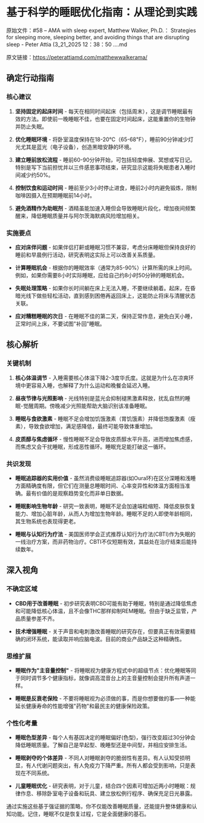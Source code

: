 # 基于科学的睡眠优化指南：从理论到实践

原始文件：#58 – AMA with sleep expert, Matthew Walker, Ph.D.： Strategies for sleeping more, sleeping better, and avoiding things that are disrupting sleep - Peter Attia (3_21_2025 12：38：50 ….md

原文链接：https://peterattiamd.com/matthewwalkerama/

<YouTube videoId="Og9wfTeLdKc" />

## 确定行动指南

### 核心建议

1. **坚持固定的起床时间** - 每天在相同时间起床（包括周末），这是调节睡眠最有效的方法。即使前一晚睡眠不佳，也要在固定时间起床，这能重置你的生物钟并防止失眠。

2. **优化睡眠环境** - 将卧室温度保持在18-20℃（65-68℉），睡前90分钟减少灯光尤其是蓝光（电子设备），创造黑暗安静的环境。

3. **建立睡前放松流程** - 睡前60-90分钟开始，可包括轻度伸展、冥想或写日记。特别是写下当前担忧并以三件感恩事项结束，研究显示这能将失眠患者入睡时间减少约50%。

4. **控制饮食和运动时间** - 睡前至少3小时停止进食，睡前2小时内避免锻炼，限制咖啡因摄入在预期睡眠前14小时。

5. **避免酒精作为助眠剂** - 酒精虽能加速入睡但会导致睡眠片段化，增加夜间频繁醒来，降低睡眠质量并与阿尔茨海默病风险增加相关。

### 实施要点

- **应对床伴问题** - 如果伴侣打鼾或睡眠习惯不兼容，考虑分床睡眠但保持良好的睡前和早晨例行活动，研究表明这实际上可以改善关系质量。

- **计算睡眠机会** - 根据你的睡眠效率（通常为85-90%）计算所需的床上时间。例如，如果你需要8小时实际睡眠，应给自己约8小时50分钟的睡眠机会。

- **失眠处理策略** - 如果你长时间躺在床上无法入睡，不要继续躺着。起床，在昏暗光线下做些轻松活动，直到感到困倦再返回床上，这能防止将床与清醒状态关联。

- **应对糟糕睡眠的次日** - 在睡眠不佳的第二天，保持正常作息，避免白天小睡，正常时间上床，不要试图"补回"睡眠。

## 核心解析

### 关键机制

1. **核心体温调节** - 入睡需要核心体温下降2-3度华氏度。这就是为什么在凉爽环境中更容易入睡，也解释了为什么运动和晚餐会延迟入睡。

2. **昼夜节律与光照影响** - 光线特别是蓝光会抑制褪黑激素释放，扰乱自然的睡眠-觉醒周期。傍晚减少光照能帮助大脑识别该准备睡眠。

3. **睡眠与食欲激素** - 睡眠不足会增加饥饿激素（胃饥饿素）并降低饱腹激素（瘦素），导致食欲增加，满足感降低，最终可能导致体重增加。

4. **皮质醇与焦虑循环** - 慢性睡眠不足会导致皮质醇水平升高，进而增加焦虑感，而焦虑又会干扰睡眠，形成恶性循环。睡眠充足能打破这一循环。

### 共识发现

- **睡眠追踪器的实用价值** - 虽然消费级睡眠追踪器(如Oura环)在区分深睡和浅睡方面精确度有限，但它们在测量总睡眠时间、心率变异性和体温方面相当准确。最有价值的是观察趋势变化而非单日数据。

- **睡眠影响生物年龄** - 研究一致表明，睡眠不足会加速端粒缩短、降低皮肤恢复能力、增加心脏年龄，从而人为增加生物年龄。睡眠不足的人即使年龄相同，其生物系统也表现得更老。

- **睡眠与认知行为疗法** - 美国医师学会正式推荐认知行为疗法(CBTI)作为失眠的一线治疗方案，而非药物治疗。CBTI不仅短期有效，其益处在治疗结束后能持续数年。

## 深入视角

### 不确定区域

- **CBD用于改善睡眠** - 初步研究表明CBD可能有助于睡眠，特别是通过降低焦虑和可能降低核心体温，且不会像THC那样抑制REM睡眠。但由于缺乏监管，产品质量参差不齐。

- **技术增强睡眠** - 关于声音和电刺激改善睡眠的研究存在，但要真正有效需要精确的闭环系统，能读取并响应脑电波。目前的商业产品缺乏这种精确性。

### 思维扩展

- **睡眠作为"主音量控制"** - 将睡眠视为健康方程式中的超级节点：优化睡眠等同于同时调节多个健康指标，就像调高混音台上的主音量控制会提升所有声道一样。

- **睡眠是反衰老保险** - 不要将睡眠视为必须做的事，而是你想要做的事—一种能延长健康寿命的性能增强"药物"和最民主的健康保险政策。

### 个性化考量

- **睡眠色型差异** - 每个人有基因决定的睡眠偏好(色型)，强行改变超过30分钟会降低睡眠质量。了解自己是早起型、晚睡型还是中间型，并相应安排生活。

- **睡眠剥夺的个体差异** - 不同人对睡眠剥夺的脆弱性有差异。有人认知受损明显，有人代谢问题突出，有人免疫力下降严重。所有人都会受到影响，只是表现在不同系统。

- **儿童睡眠优化** - 研究表明，对于儿童，结合四个因素可增加近两小时睡眠：规律作息、移除卧室电子设备和玩具、建立放松例行程序、确保充足日光暴露。

通过实施这些基于强证据的策略，你不仅能改善睡眠质量，还能提升整体健康和认知功能。记住，睡眠不仅是恢复过程，它是全面健康的基石。
